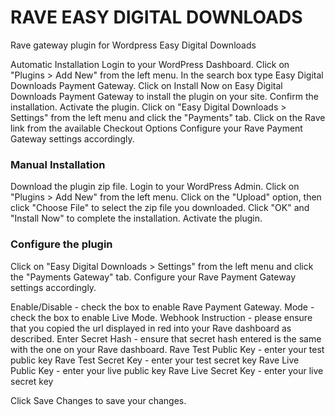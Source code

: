 # RAVE EASY DIGITAL DOWNLOADS
Rave gateway plugin for Wordpress Easy Digital Downloads

Automatic Installation
Login to your WordPress Dashboard.
Click on "Plugins > Add New" from the left menu.
In the search box type Easy Digital Downloads Payment Gateway.
Click on Install Now on Easy Digital Downloads Payment Gateway to install the plugin on your site.
Confirm the installation.
Activate the plugin.
Click on "Easy Digital Downloads > Settings" from the left menu and click the "Payments" tab.
Click on the Rave link from the available Checkout Options
Configure your Rave Payment Gateway settings accordingly.

### Manual Installation
Download the plugin zip file.
Login to your WordPress Admin. Click on "Plugins > Add New" from the left menu.
Click on the "Upload" option, then click "Choose File" to select the zip file you downloaded. Click "OK" and "Install Now" to complete the installation.
Activate the plugin.

### Configure the plugin
Click on "Easy Digital Downloads > Settings" from the left menu and click the "Payments Gateway" tab.
Configure your Rave Payment Gateway settings accordingly.

Enable/Disable - check the box to enable Rave Payment Gateway.
Mode - check the box to enable Live Mode.
Webhook Instruction - please ensure that you copied the url displayed in red into your Rave dashboard as described.
Enter Secret Hash - ensure that secret hash entered is the same with the one on your Rave dashboard.
Rave Test Public Key - enter your test public key
Rave Test Secret Key - enter your test secret key
Rave Live Public Key - enter your live public key
Rave Live Secret Key - enter your live secret key

Click Save Changes to save your changes.
